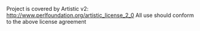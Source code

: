 Project is covered by Artistic v2: http://www.perlfoundation.org/artistic_license_2_0
All use should conform to the above license agreement